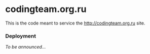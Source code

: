 codingteam.org.ru
=================
This is the code meant to service the http://codingteam.org.ru site.

### Deployment
_To be announced..._